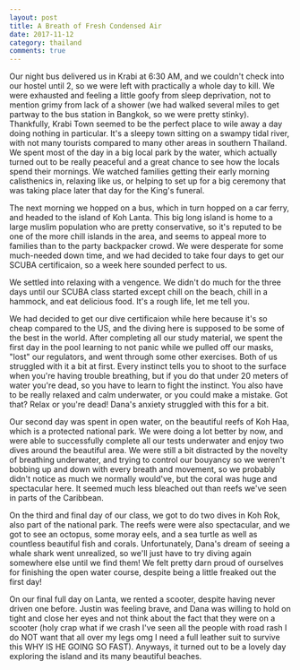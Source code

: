 ```yaml
---
layout: post
title: A Breath of Fresh Condensed Air
date: 2017-11-12
category: thailand
comments: true
---
```


Our night bus delivered us in Krabi at 6:30 AM, and we couldn't check into our hostel until 2, so we were left with practically a whole day to kill.  We were exhausted and feeling a little goofy from sleep deprivation, not to mention grimy from lack of a shower (we had walked several miles to get partway to the bus station in Bangkok, so we were pretty stinky).  Thankfully, Krabi Town seemed to be the perfect place to wile away a day doing nothing in particular.  It's a sleepy town sitting on a swampy tidal river, with not many tourists compared to many other areas in southern Thailand.  We spent most of the day in a big local park by the water, which actually turned out to be really peaceful and a great chance to see how the locals spend their mornings.  We watched families getting their early morning calisthenics in, relaxing like us, or helping to set up for a big ceremony that was taking place later that day for the King's funeral.

The next morning we hopped on a bus, which in turn hopped on a car ferry, and headed to the island of Koh Lanta.  This big long island is home to a large muslim population who are pretty conservative, so it's reputed to be one of the more chill islands in the area, and seems to appeal more to families than to the party backpacker crowd.  We were desperate for some much-needed down time, and we had decided to take four days to get our SCUBA certificaion, so a week here sounded perfect to us.

We settled into relaxing with a vengence.  We didn't do much for the three days until our SCUBA class started except chill on the beach, chill in a hammock, and eat delicious food. It's a rough life, let me tell you.

We had decided to get our dive certificaion while here because it's so cheap compared to the US, and the diving here is supposed to be some of the best in the world.  After completing all our study material, we spent the first day in the pool learning to not panic while we pulled off our masks, "lost" our regulators, and went through some other exercises.  Both of us struggled with it a bit at first.  Every instinct tells you to shoot to the surface when you're having trouble breathing, but if you do that under 20 meters of water you're dead, so you have to learn to fight the instinct.  You also have to be really relaxed and calm underwater, or you could make a mistake.  Got that?  Relax or you're dead!  Dana's anxiety struggled with this for a bit.

Our second day was spent in open water, on the beautiful reefs of Koh Haa, which is a protected national park.  We were doing a lot better by now, and were able to successfully complete all our tests underwater and enjoy two dives around the beautiful area.  We were still a bit distracted by the novelty of breathing underwater, and trying to control our bouyancy so we weren't bobbing up and down with every breath and movement, so we probably didn't notice as much we normally would've, but the coral was huge and spectacular here.  It seemed much less bleached out than reefs we've seen in parts of the Caribbean.

On the third and final day of our class, we got to do two dives in Koh Rok, also part of the national park.  The reefs were were also spectacular, and we got to see an octopus, some moray eels, and a sea turtle as well as countless beautiful fish and corals.  Unfortunately, Dana's dream of seeing a whale shark went unrealized, so we'll just have to try diving again somewhere else until we find them!  We felt pretty darn proud of ourselves for finishing the open water course, despite being a little freaked out the first day!

On our final full day on Lanta, we rented a scooter, despite having never driven one before.  Justin was feeling brave, and Dana was willing to hold on tight and close her eyes and not think about the fact that they were on a scooter (holy crap what if we crash I've seen all the people with road rash I do NOT want that all over my legs omg I need a full leather suit to survive this WHY IS HE GOING SO FAST).  Anyways, it turned out to be a lovely day exploring the island and its many beautiful beaches.

